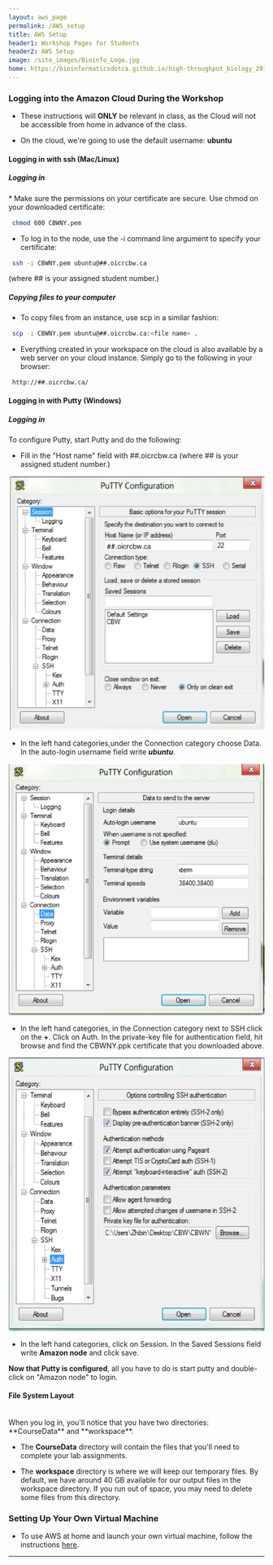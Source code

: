 ```yaml
---
layout: aws_page
permalink: /AWS_setup
title: AWS Setup
header1: Workshop Pages for Students
header2: AWS Setup
image: /site_images/Bioinfo_Logo.jpg
home: https://bioinformaticsdotca.github.io/high-throughput_biology_2017
---
```


### Logging into the Amazon Cloud During the Workshop  

* These instructions will **ONLY** be relevant in class, as the Cloud will not be accessible from home in advance of the class.
 
* On the cloud, we're going to use the default username: **ubuntu**
 

#### Logging in with ssh (Mac/Linux) <a id="maclinux"></a>
<p>
<h5> Logging in </h5>
</p>
* Make sure the permissions on your certificate are secure. Use chmod on your downloaded certificate:

```bash
 chmod 600 CBWNY.pem
```

* To log in to the node, use the -i command line argument to specify your certificate:

```bash
 ssh -i CBWNY.pem ubuntu@##.oicrcbw.ca
```

(where ## is your assigned student number.)


##### Copying files to your computer
* To copy files from an instance, use scp in a similar fashion:

```bash
 scp -i CBWNY.pem ubuntu@##.oicrcbw.ca:<file name> .
```

* Everything created in your workspace on the cloud is also available by a web server on your cloud instance.  Simply go to the following in your browser:

```
 http://##.oicrcbw.ca/
```

#### Logging in with Putty (Windows) <a id="windows"></a>
<p>
<h5> Logging in </h5>   
</p>
To configure Putty, start Putty and do the following:

* Fill in the "Host name" field with ##.oicrcbw.ca (where ## is your assigned student number.)
 
<img src="https://github.com/bioinformaticsdotca/AWS_stuff/blob/master/Putty_Basic_Options.png?raw=true" alt="Basic Putty Options" class="center">

* In the left hand categories,under the Connection category choose Data.  In the auto-login username field write ***ubuntu***.

<img src="https://github.com/bioinformaticsdotca/AWS_stuff/blob/master/Putty_Data_Options.png?raw=true" alt="Putty Data Options" class="center"> 

* In the left hand categories, in the Connection category next to SSH click on the **+**. Click on Auth. In the private-key file for authentication field, hit browse and find the CBWNY.ppk certificate that you downloaded above.

<img src="https://github.com/bioinformaticsdotca/AWS_stuff/blob/master/Putty_Auth_Options.png?raw=true" alt="Putty Auth Options" class="center">

* In the left hand categories, click on Session.  In the Saved Sessions field write **Amazon node** and click save.

**Now that Putty is configured**, all you have to do is start putty and double-click on "Amazon node" to login.


#### File System Layout <a id="filesystem"></a>
<br>
When you log in, you'll notice that you have two directories: **CourseData** and **workspace**.

* The **CourseData** directory will contain the files that you'll need to complete your lab assignments.

* The **workspace** directory is where we will keep our temporary files. By default, we have around 40 GB available for our output files in the workspace directory. If you run out of space, you may need to delete some files from this directory.


### Setting Up Your Own Virtual Machine

* To use AWS at home and launch your own virtual machine, follow the instructions [here](https://aws.amazon.com/getting-started/tutorials/launch-a-virtual-machine/).  

***
